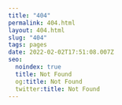 ```yaml
---
title: "404"
permalink: 404.html
layout: 404.html
slug: "404"
tags: pages
date: 2022-02-02T17:51:08.007Z
seo:
  noindex: true
  title: Not Found
  og:title: Not Found
  twitter:title: Not Found
---
```

